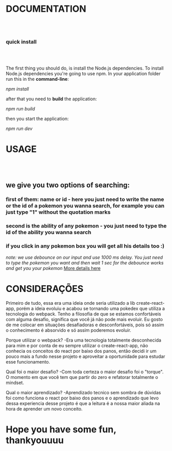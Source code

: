 # DOCUMENTATION

<br />
<br />

### quick install

<br />
<br />

The first thing you should do, is install the Node.js dependencies. To install Node.js
dependencies you're going to use npm. In your application folder run this in the <b>command-line</b>:

<i>npm install</i>

after that you need to <b>build</b> the application:

<i>npm run build</i>

then you start the application:

<i>npm run dev</i>


# USAGE

<br />
<br />

## we give you two options of searching:

### first of them: name or id - here you just need to write the name or the id of a pokemon you wanna search, for example you can just type "1" without the quotation marks

### second is the ability of any pokemon - you just need to type the id of the ability you wanna search

### if you click in any pokemon box you will get all his details too :)

<i>note: we use debounce on our input and use 1000 ms delay. You just need to type the pokemon you want and then wait 1 sec for the debounce works and get you your pokemon</i> <a href="https://www.npmjs.com/package/lodash.debounce">More details here</a>


# CONSIDERAÇÕES

Primeiro de tudo, essa era uma ideia onde seria utilizado a lib create-react-app, porém a ideia evoluiu e acabou se tornando uma pokedex que utiliza a tecnologia do webpack.
Tenho a filosofia de que se estamos confortáveis com alguma desafio, significa que você já não pode mais evoluir. Eu gosto de me colocar em situações desafiadoras e desconfortáveis, pois só assim o conhecimento é absorvido e só assim poderemos evoluir.

Porque utilizar o webpack?
 -Era uma tecnologia totalmente desconhecida para mim e por conta de eu sempre utilizar o create-react-app, não conhecia os conceitos do react por baixo dos panos, então decidi ir um pouco mais a fundo nesse projeto e aproveitar a oportunidade para estudar esse funcionamento.

Qual foi o maior desafio?
 -Com toda certeza o maior desafio foi o "torque". O momento em que você tem que partir do zero e refatorar totalmente o mindset.

Qual o maior aprendizado?
 -Aprendizado tecnico sem sombra de dúvidas foi como funciona o react por baixo dos panos e o aprendizado que levo dessa experiencia desse projeto é que a leitura é a nossa maior aliada na hora de aprender um novo conceito.


# Hope you have some fun, thankyouuuu